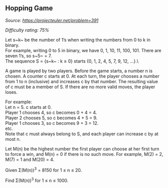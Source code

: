 Hopping Game
------------

*Source: https://projecteuler.net/problem=391*


*Difficulty rating: 75%*

Let s~k~ be the number of 1’s when writing the numbers from 0 to k in
binary.\
 For example, writing 0 to 5 in binary, we have 0, 1, 10, 11, 100, 101.
There are seven 1’s, so s~5~ = 7.\
 The sequence S = {s~k~ : k ≥ 0} starts {0, 1, 2, 4, 5, 7, 9, 12, ...}.\

A game is played by two players. Before the game starts, a number n is
chosen. A counter c starts at 0. At each turn, the player chooses a
number from 1 to n (inclusive) and increases c by that number. The
resulting value of c must be a member of S. If there are no more valid
moves, the player loses.

For example:\
 Let n = 5. c starts at 0.\
 Player 1 chooses 4, so c becomes 0 + 4 = 4.\
 Player 2 chooses 5, so c becomes 4 + 5 = 9.\
 Player 1 chooses 3, so c becomes 9 + 3 = 12.\
 etc.\
 Note that c must always belong to S, and each player can increase c by
at most n.

Let M(n) be the highest number the first player can choose at her first
turn to force a win, and M(n) = 0 if there is no such move. For example,
M(2) = 2, M(7) = 1 and M(20) = 4.

Given Σ(M(n))<sup>3</sup> = 8150 for 1 ≤ n ≤ 20.

Find Σ(M(n))<sup>3</sup> for 1 ≤ n ≤ 1000.
